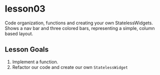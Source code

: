 # lesson03

Code organization, functions and creating your own StatelessWidgets. Shows a nav bar and three colored bars, representing a simple, column based layout.

## Lesson Goals

1. Implement a function.
2. Refactor our code and create our own `StatelessWidget`

